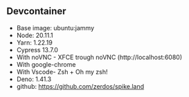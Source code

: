 ## Devcontainer

- Base image: ubuntu:jammy
- Node: 20.11.1
- Yarn: 1.22.19
- Cypress 13.7.0
- With noVNC - XFCE trough noVNC (http://localhost:6080)
- With google-chrome
- With Vscode- Zsh + Oh my zsh!
- Deno: 1.41.3
- github: https://github.com/zerdos/spike.land
